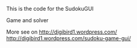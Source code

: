 This is the code for the SudokuGUI

Game and solver

More see on http://digibird1.wordpress.com/
http://digibird1.wordpress.com/sudoku-game-gui/
